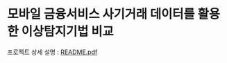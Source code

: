 # 모바일 금융서비스 사기거래 데이터를 활용한 이상탐지기법 비교

프로젝트 상세 설명 : [README.pdf](https://github.com/jiParkyoung/AnomalyDetection/blob/main/README.pdf)
